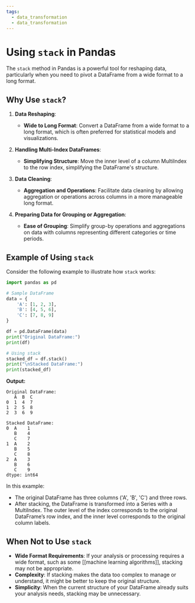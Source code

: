 ```yaml
---
tags:
  - data_transformation
  - data_transformation
---
```

# Using `stack` in Pandas

The `stack` method in Pandas is a powerful tool for reshaping data, particularly when you need to pivot a DataFrame from a wide format to a long format. 

## Why Use `stack`?

1. **Data Reshaping**:
   - **Wide to Long Format**: Convert a DataFrame from a wide format to a long format, which is often preferred for statistical models and visualizations.

2. **Handling Multi-Index DataFrames**:
   - **Simplifying Structure**: Move the inner level of a column MultiIndex to the row index, simplifying the DataFrame's structure.

3. **Data Cleaning**:
   - **Aggregation and Operations**: Facilitate data cleaning by allowing aggregation or operations across columns in a more manageable long format.

4. **Preparing Data for Grouping or Aggregation**:
   - **Ease of Grouping**: Simplify group-by operations and aggregations on data with columns representing different categories or time periods.

## Example of Using `stack`

Consider the following example to illustrate how `stack` works:

```python
import pandas as pd

# Sample DataFrame
data = {
    'A': [1, 2, 3],
    'B': [4, 5, 6],
    'C': [7, 8, 9]
}

df = pd.DataFrame(data)
print("Original DataFrame:")
print(df)

# Using stack
stacked_df = df.stack()
print("\nStacked DataFrame:")
print(stacked_df)
```

**Output:**
```
Original DataFrame:
   A  B  C
0  1  4  7
1  2  5  8
2  3  6  9

Stacked DataFrame:
0  A    1
   B    4
   C    7
1  A    2
   B    5
   C    8
2  A    3
   B    6
   C    9
dtype: int64
```

In this example:
- The original DataFrame has three columns ('A', 'B', 'C') and three rows.
- After stacking, the DataFrame is transformed into a Series with a MultiIndex. The outer level of the index corresponds to the original DataFrame’s row index, and the inner level corresponds to the original column labels.

## When Not to Use `stack`

- **Wide Format Requirements**: If your analysis or processing requires a wide format, such as some [[machine learning algorithms]], stacking may not be appropriate.
- **Complexity**: If stacking makes the data too complex to manage or understand, it might be better to keep the original structure.
- **Simplicity**: When the current structure of your DataFrame already suits your analysis needs, stacking may be unnecessary.